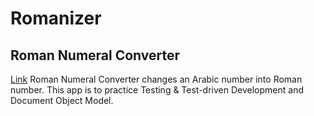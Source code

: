# Romanizer
## Roman Numeral Converter
[Link](https://heathercoraje.github.io/romanizer/.)
Roman Numeral Converter changes an Arabic number into Roman number. This app is to practice Testing & Test-driven Development and Document Object Model.
